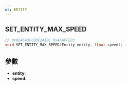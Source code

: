 ```yaml
---
ns: ENTITY
---
```

## SET_ENTITY_MAX_SPEED

```c
// 0x0E46A3FCBDE2A1B1 0x46AFFED3
void SET_ENTITY_MAX_SPEED(Entity entity, float speed);
```


## 參數
* **entity**: 
* **speed**: 

